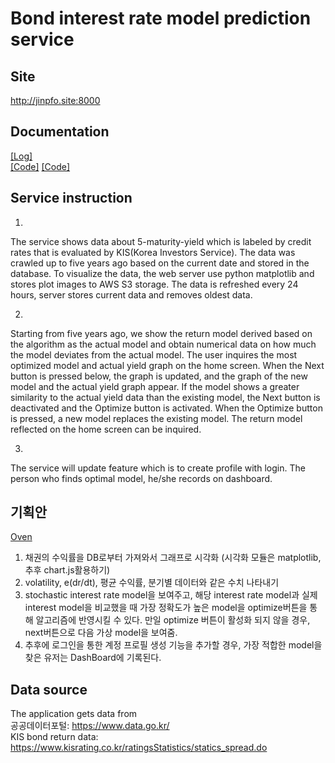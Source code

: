 # Bond interest rate model prediction service

## Site
<http://jinpfo.site:8000>

## Documentation
<a href="doc/log.md">[Log]</a>   
<a href="doc/code.md">[Code]</a>
<a href="doc/description.md">[Code]</a>

## Service instruction

1. 
The service shows data about 5-maturity-yield 
which is labeled by credit rates that is evaluated by KIS(Korea Investors Service).
The data was crawled up to five years ago based on the current date and stored in the database. 
To visualize the data, the web server use python matplotlib and stores plot images 
to AWS S3 storage. The data is refreshed every 24 hours, server stores current data and removes oldest data.

2.
Starting from five years ago, we show the return model derived based on the algorithm as the actual model 
and obtain numerical data on how much the model deviates from the actual model.
The user inquires the most optimized model and actual yield graph on the home screen.
When the Next button is pressed below, the graph is updated, and the graph of the new model and the actual yield graph appear.
If the model shows a greater similarity to the actual yield data than the existing model, the Next button is deactivated and the Optimize button is activated.
When the Optimize button is pressed, a new model replaces the existing model.
The return model reflected on the home screen can be inquired.

3. 
The service will update feature which is to create profile with login.
The person who finds optimal model, he/she records on dashboard.

## 기획안
[Oven](https://ovenapp.io/project/o8vtYBpYjX62sAiaNdtnWeLpGQoTB89X#k9II6)

1. 채권의 수익률을 DB로부터 가져와서 그래프로 시각화 (시각화 모듈은 matplotlib, 추후 chart.js활용하기)
2. volatility, e(dr/dt), 평균 수익률, 분기별 데이터와 같은 수치 나타내기
3. stochastic interest rate model을 보여주고, 해당 interest rate model과 실제 interest model을 비교했을 때 가장 정확도가 높은 
model을 optimize버튼을 통해 알고리즘에 반영시킬 수 있다. 만일 optimize 버튼이 활성화 되지 않을 경우, next버튼으로 
다음 가상 model을 보여줌.
4. 추후에 로그인을 통한 계정 프로필 생성 기능을 추가할 경우, 가장 적합한 model을 찾은 유저는 DashBoard에 기록된다.

## Data source
The application gets data from\
공공데이터포털: <https://www.data.go.kr/>\
KIS bond return data: <https://www.kisrating.co.kr/ratingsStatistics/statics_spread.do>
